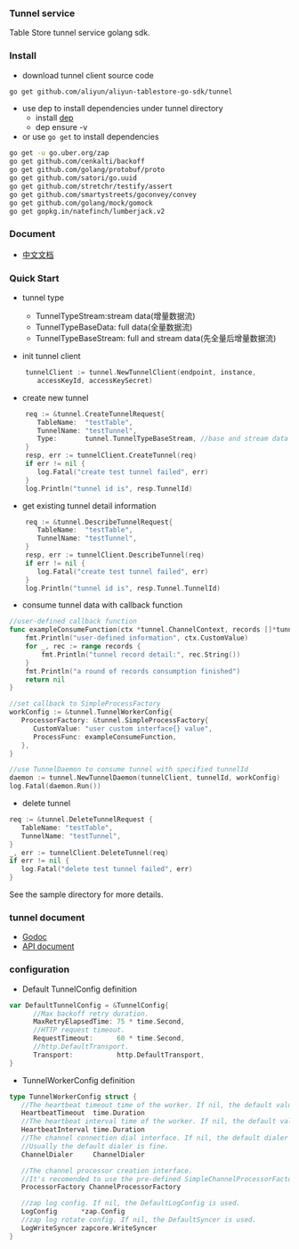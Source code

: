 ### Tunnel service

Table Store tunnel service golang sdk.

### Install

* download tunnel client source code

```bash
go get github.com/aliyun/aliyun-tablestore-go-sdk/tunnel
```


* use dep to install dependencies under tunnel directory
  * install [dep](https://github.com/golang/dep#installation)
  * dep ensure -v
* or use `go get` to install dependencies

```bash
go get -u go.uber.org/zap
go get github.com/cenkalti/backoff
go get github.com/golang/protobuf/proto
go get github.com/satori/go.uuid
go get github.com/stretchr/testify/assert
go get github.com/smartystreets/goconvey/convey
go get github.com/golang/mock/gomock
go get gopkg.in/natefinch/lumberjack.v2
```


### Document

* [中文文档](https://help.aliyun.com/document_detail/102520.html?spm=a2c4g.11174283.6.766.379b15c3R8lQsh)

### Quick Start

* tunnel type

  * TunnelTypeStream:stream data(增量数据流)
  * TunnelTypeBaseData: full data(全量数据流)
  * TunnelTypeBaseStream: full and stream data(先全量后增量数据流)

* init tunnel client

```go
    tunnelClient := tunnel.NewTunnelClient(endpoint, instance,
       accessKeyId, accessKeySecret)
```

* create new tunnel

```go
    req := &tunnel.CreateTunnelRequest{
       TableName:  "testTable",
       TunnelName: "testTunnel",
       Type:       tunnel.TunnelTypeBaseStream, //base and stream data tunnel
    }
    resp, err := tunnelClient.CreateTunnel(req)
    if err != nil {
       log.Fatal("create test tunnel failed", err)
    }
    log.Println("tunnel id is", resp.TunnelId)
```

* get existing tunnel detail information

```go
    req := &tunnel.DescribeTunnelRequest{
       TableName:  "testTable",
       TunnelName: "testTunnel",
    }
    resp, err := tunnelClient.DescribeTunnel(req)
    if err != nil {
       log.Fatal("create test tunnel failed", err)
    }
    log.Println("tunnel id is", resp.Tunnel.TunnelId)
```

* consume tunnel data with callback function

```go
//user-defined callback function
func exampleConsumeFunction(ctx *tunnel.ChannelContext, records []*tunnel.Record) error {
	fmt.Println("user-defined information", ctx.CustomValue)
	for _, rec := range records {
		fmt.Println("tunnel record detail:", rec.String())
	}
	fmt.Println("a round of records consumption finished")
	return nil
}

//set callback to SimpleProcessFactory
workConfig := &tunnel.TunnelWorkerConfig{
   ProcessorFactory: &tunnel.SimpleProcessFactory{
      CustomValue: "user custom interface{} value",
      ProcessFunc: exampleConsumeFunction,
   },
}

//use TunnelDaemon to consume tunnel with specified tunnelId
daemon := tunnel.NewTunnelDaemon(tunnelClient, tunnelId, workConfig)
log.Fatal(daemon.Run())
```

* delete tunnel
```go
req := &tunnel.DeleteTunnelRequest {
   TableName: "testTable",
   TunnelName: "testTunnel",
}
_, err := tunnelClient.DeleteTunnel(req)
if err != nil {
   log.Fatal("delete test tunnel failed", err)
}
```

See the sample directory for more details.

### tunnel document

* [Godoc](todo)
* [API document](todo)

### configuration

* Default TunnelConfig definition

```go
var DefaultTunnelConfig = &TunnelConfig{
      //Max backoff retry duration.
      MaxRetryElapsedTime: 75 * time.Second,
      //HTTP request timeout.
      RequestTimeout:      60 * time.Second,
      //http.DefaultTransport.
      Transport:           http.DefaultTransport,
}
```

* TunnelWorkerConfig definition

```go
type TunnelWorkerConfig struct {
   //The heartbeat timeout time of the worker. If nil, the default value is used.
   HeartbeatTimeout  time.Duration
   //The heartbeat interval time of the worker. If nil, the default value is used.
   HeartbeatInterval time.Duration
   //The channel connection dial interface. If nil, the default dialer is used.
   //Usually the default dialer is fine.
   ChannelDialer     ChannelDialer

   //The channel processor creation interface.
   //It's recomended to use the pre-defined SimpleChannelProcessorFactory.
   ProcessorFactory ChannelProcessorFactory

   //zap log config. If nil, the DefaultLogConfig is used.
   LogConfig      *zap.Config
   //zap log rotate config. If nil, the DefaultSyncer is used.
   LogWriteSyncer zapcore.WriteSyncer
}
```
